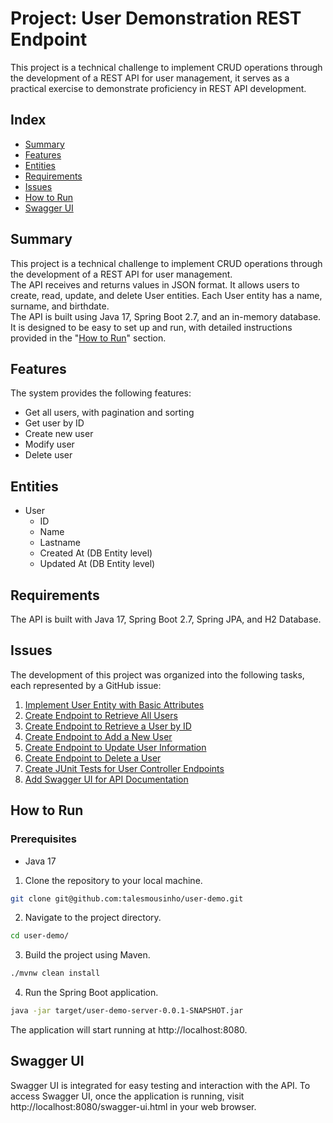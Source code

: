 # Project: User Demonstration REST Endpoint

This project is a technical challenge to implement CRUD operations through the development of a REST API for user management, it serves as a practical exercise to demonstrate proficiency in REST API development.

## Index
- [Summary](#summary)
- [Features](#features)
- [Entities](#entities)
- [Requirements](#requirements)
- [Issues](#issues)
- [How to Run](#how-to-run)
- [Swagger UI](#swagger-ui)

## Summary

This project is a technical challenge to implement CRUD operations through the development of a REST API for user management.  
The API receives and returns values in JSON format. It allows users to create, read, update, and delete User entities. Each User entity has a name, surname, and birthdate.  
The API is built using Java 17, Spring Boot 2.7, and an in-memory database. It is designed to be easy to set up and run, with detailed instructions provided in the "[How to Run](#how-to-run)" section. 

## Features

The system provides the following features:

- Get all users, with pagination and sorting
- Get user by ID
- Create new user
- Modify user
- Delete user

## Entities

- User
  - ID
  - Name
  - Lastname
  - Created At (DB Entity level)
  - Updated At (DB Entity level)

## Requirements

The API is built with Java 17, Spring Boot 2.7, Spring JPA, and H2 Database.

## Issues

The development of this project was organized into the following tasks, each represented by a GitHub issue:

1. [Implement User Entity with Basic Attributes](https://github.com/talesmousinho/user-demo/issues/1)
2. [Create Endpoint to Retrieve All Users](https://github.com/talesmousinho/user-demo/issues/2)
3. [Create Endpoint to Retrieve a User by ID](https://github.com/talesmousinho/user-demo/issues/3)
4. [Create Endpoint to Add a New User](https://github.com/talesmousinho/user-demo/issues/4)
5. [Create Endpoint to Update User Information](https://github.com/talesmousinho/user-demo/issues/5)
6. [Create Endpoint to Delete a User](https://github.com/talesmousinho/user-demo/issues/6)
7. [Create JUnit Tests for User Controller Endpoints](https://github.com/talesmousinho/user-demo/issues/7)
8. [Add Swagger UI for API Documentation](https://github.com/talesmousinho/user-demo/issues/8)

## How to Run

### Prerequisites

- Java 17

1. Clone the repository to your local machine.
```bash
git clone git@github.com:talesmousinho/user-demo.git
```

2. Navigate to the project directory.
```bash
cd user-demo/
```

3. Build the project using Maven.
```bash
./mvnw clean install
```

4. Run the Spring Boot application.
```bash
java -jar target/user-demo-server-0.0.1-SNAPSHOT.jar
```

The application will start running at http://localhost:8080.

## Swagger UI
Swagger UI is integrated for easy testing and interaction with the API. To access Swagger UI, once the application is running, visit http://localhost:8080/swagger-ui.html in your web browser.
